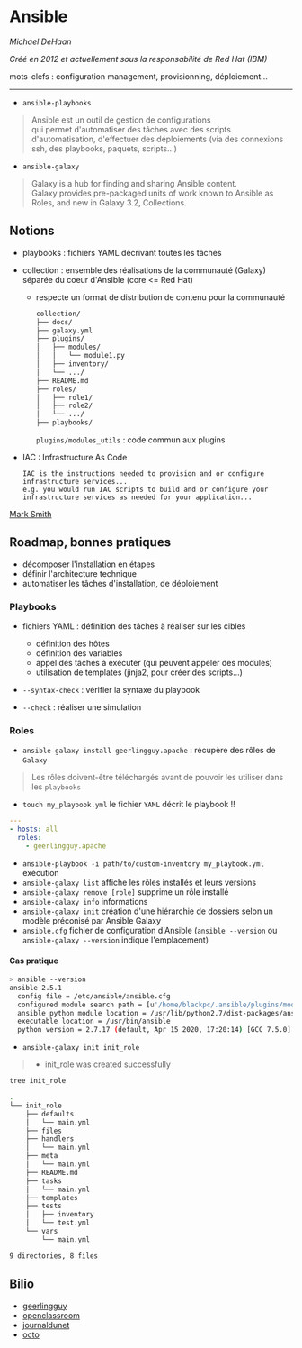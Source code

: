 # Ansible
_Michael DeHaan_ 

_Créé en 2012 et actuellement sous la responsabilité de Red Hat (IBM)_

mots-clefs : configuration management, provisionning, déploiement...

---

- `ansible-playbooks`

> Ansible est un outil de gestion de configurations \
> qui permet d'automatiser des tâches avec des scripts d'automatisation,
> d'effectuer des déploiements (via des connexions ssh, des playbooks, paquets, scripts...)

- `ansible-galaxy`

> Galaxy is a hub for finding and sharing Ansible content. \
> Galaxy provides pre-packaged units of work known to Ansible as Roles, and new in Galaxy 3.2, Collections.

## Notions

- playbooks : fichiers YAML décrivant toutes les tâches
- collection : ensemble des réalisations de la communauté (Galaxy) séparée du coeur d'Ansible (core <= Red Hat)
    - respecte un format de distribution de contenu pour la communauté
        ```bash
        collection/
        ├── docs/
        ├── galaxy.yml
        ├── plugins/
        │   ├── modules/
        │   │   └── module1.py
        │   ├── inventory/
        │   └── .../
        ├── README.md
        ├── roles/
        │   ├── role1/
        │   ├── role2/
        │   └── .../
        ├── playbooks/
        ```
        `plugins/modules_utils` : code commun aux plugins


- IAC : Infrastructure As Code
  ```
  IAC is the instructions needed to provision and or configure infrastructure services...
  e.g. you would run IAC scripts to build and or configure your infrastructure services as needed for your application...
  ``` 

[Mark Smith](https://www.quora.com/What-is-the-difference-between-IaaS-and-IAC)

## Roadmap, bonnes pratiques

- décomposer l'installation en étapes
- définir l'architecture technique 
- automatiser les tâches d'installation, de déploiement

### Playbooks

- fichiers YAML : définition des tâches à réaliser sur les cibles
  - définition des hôtes
  - définition des variables
  - appel des tâches à exécuter (qui peuvent appeler des modules)
  - utilisation de templates (jinja2, pour créer des scripts...)

- `--syntax-check` : vérifier la syntaxe du playbook
- `--check` : réaliser une simulation

### Roles

- `ansible-galaxy install geerlingguy.apache` : récupère des rôles de `Galaxy`

> Les rôles doivent-être téléchargés avant de pouvoir les utiliser dans les `playbooks`

- `touch my_playbook.yml` le fichier `YAML` décrit le playbook !!

```yaml
---
- hosts: all
  roles:
    - geerlingguy.apache
```

- `ansible-playbook -i path/to/custom-inventory my_playbook.yml` exécution 
- `ansible-galaxy list` affiche les rôles installés et leurs versions
- `ansible-galaxy remove [role]` supprime un rôle installé
- `ansible-galaxy info` informations
- `ansible-galaxy init` création d'une hiérarchie de dossiers selon un modèle préconisé par Ansible Galaxy
- `ansible.cfg` fichier de configuration d'Ansible (`ansible --version` ou `ansible-galaxy --version` indique l'emplacement)

#### Cas pratique

```bash
> ansible --version
ansible 2.5.1
  config file = /etc/ansible/ansible.cfg
  configured module search path = [u'/home/blackpc/.ansible/plugins/modules', u'/usr/share/ansible/plugins/modules']
  ansible python module location = /usr/lib/python2.7/dist-packages/ansible
  executable location = /usr/bin/ansible
  python version = 2.7.17 (default, Apr 15 2020, 17:20:14) [GCC 7.5.0]
```

- `ansible-galaxy init init_role`

> - init_role was created successfully

```bash
tree init_role
```

```bash
.
└── init_role
    ├── defaults
    │   └── main.yml
    ├── files
    ├── handlers
    │   └── main.yml
    ├── meta
    │   └── main.yml
    ├── README.md
    ├── tasks
    │   └── main.yml
    ├── templates
    ├── tests
    │   ├── inventory
    │   └── test.yml
    └── vars
        └── main.yml

9 directories, 8 files
```

## Bilio

- [geerlingguy](https://galaxy.ansible.com/geerlingguy)
- [openclassroom](https://openclassrooms.com/fr/courses/2035796-utilisez-ansible-pour-automatiser-vos-taches-de-configuration)
- [journaldunet](https://www.journaldunet.fr/web-tech/guide-de-l-entreprise-collaborative/1443876-ansible-outil-star-de-la-gestion-des-configurations-open-source-gratuit/)
- [octo](https://blog.octo.com/introduction-aux-ansible-content-collections/)
